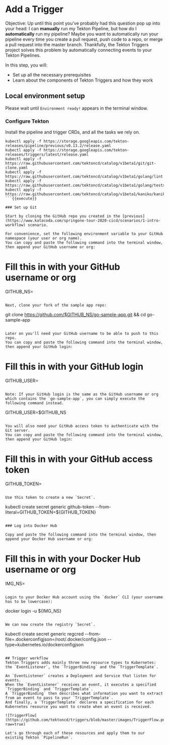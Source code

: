 # Add a Trigger

Objective:
Up until this point you’ve probably had this question pop up into your head: I can **manually** run my Tekton Pipeline, but how do I **automatically** run my pipeline?
Maybe you want to automatically run your pipeline every time you create a pull request, push code to a repo, or merge a pull request into the master branch.
Thankfully, the Tekton Triggers project solves this problem by automatically connecting events to your Tekton Pipelines.

In this step, you will:
- Set up all the necessary prerequisites
- Learn about the components of Tekton Triggers and how they work

## Local environment setup
Please wait until `Environment ready!` appears in the terminal window.

### Configure Tekton

Install the pipeline and trigger CRDs, and all the tasks we rely on.

```
kubectl apply -f https://storage.googleapis.com/tekton-releases/pipeline/previous/v0.13.2/release.yaml
kubectl apply -f https://storage.googleapis.com/tekton-releases/triggers/latest/release.yaml
kubectl apply -f https://raw.githubusercontent.com/tektoncd/catalog/v1beta1/git/git-clone.yaml
kubectl apply -f https://raw.githubusercontent.com/tektoncd/catalog/v1beta1/golang/lint.yaml
kubectl apply -f https://raw.githubusercontent.com/tektoncd/catalog/v1beta1/golang/tests.yaml
kubectl apply -f https://raw.githubusercontent.com/tektoncd/catalog/v1beta1/kaniko/kaniko.yaml
```{{execute}}

### Set up Git

Start by cloning the GitHub repo you created in the [previous](https://www.katacoda.com/springone-tour-2020-cicd/scenarios/1-intro-workflow) scenario.

For convenience, set the following environment variable to your GitHub namespace (your user or org name).
You can copy and paste the following command into the terminal window, then append your GitHub username or org:

```
# Fill this in with your GitHub username or org
GITHUB_NS=
```{{copy}}

Next, clone your fork of the sample app repo:
```
git clone https://github.com/$GITHUB_NS/go-sample-app.git && cd go-sample-app
```{{execute}}

Later on you'll need your GitHub username to be able to push to this repo.
You can copy and paste the following command into the terminal window, then append your GitHub login:

```
# Fill this in with your GitHub login
GITHUB_USER=
```{{copy}}

Note: If your GitHub login is the same as the GitHub username or org which contains the `go-sample-app`, you can simply execute the following command instead.

```
GITHUB_USER=$GITHUB_NS
```{{execute}}

You will also need your GitHub access token to authenticate with the Git server.
You can copy and paste the following command into the terminal window, then append your GitHub login:

```
# Fill this in with your GitHub access token
GITHUB_TOKEN=
```{{copy}}

Use this token to create a new `Secret`.

```
kubectl create secret generic github-token --from-literal=GITHUB_TOKEN=${GITHUB_TOKEN}
```{{execute}}

### Log into Docker Hub

Copy and paste the following command into the terminal window, then append your Docker Hub username or org:

```
# Fill this in with your Docker Hub username or org
IMG_NS=
```{{copy}}

Login to your Docker Hub account using the `docker` CLI (your username has to be lowercase):

```
docker login -u ${IMG_NS}
```{{execute}}

We can now create the registry `Secret`.

```
kubectl create secret generic regcred  --from-file=.dockerconfigjson=/root/.docker/config.json --type=kubernetes.io/dockerconfigjson
```{{execute}}

## Trigger workflow
Tekton Triggers adds mainly three new resource types to Kubernetes: the `EventListener`, the `TriggerBinding` and the `TriggerTemplate`.

An `EventListener` creates a Deployment and Service that listen for events.
When the `EventListener` receives an event, it executes a specified `TriggerBinding` and `TriggerTemplate`.
A `TriggerBinding` then describes what information you want to extract from an event to pass to your `TriggerTemplate`.
And finally, a `TriggerTemplate` declares a specification for each Kubernetes resource you want to create when an event is received.

![TriggerFlow](https://github.com/tektoncd/triggers/blob/master/images/TriggerFlow.png?raw=true)

Let's go through each of these resources and apply them to our existing Tekton `PipelineRun`.
